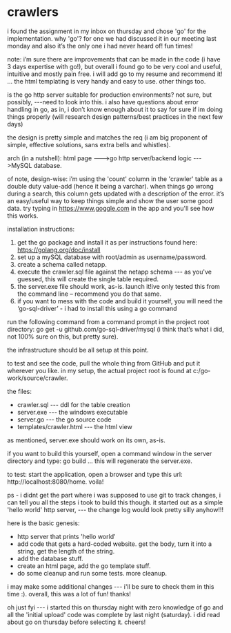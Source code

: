 # crawlers

i found the assignment in my inbox on thursday and chose 'go' for the implementation. why 'go'? for one we had discussed it in our meeting last monday and also it’s the only one i had never heard of! fun times!

note: i’m sure there are improvements that can be made in the code (i have 3 days expertise with go!), but overall i found go to be very cool and useful, intuitive and mostly pain free. i will add go to my resume and recommend it! ... the html templating is very handy and easy to use. other things too.

is the go http server suitable for production environments? not sure, but possibly, ---need to look into this. i also have questions about error handling in go, as in, i don’t know enough about it to say for sure if im doing things properly (will research design patterns/best practices in the next few days)

the design is pretty simple and matches the req (i am big proponent of simple, effective solutions, sans extra bells and whistles).

arch (in a nutshell): html page --->go http server/backend logic --->MySQL database.

of note, design-wise: i’m using the 'count' column in the 'crawler' table as a double duty value-add (hence it being a varchar). when things go wrong during a search, this column gets updated with a description of the error. it’s an easy/useful way to keep things simple and show the user some good data. try typing in https://www.goggle.com in the app and you'll see how this works.

installation instructions:
1.	get the go package and install it as per instructions found here: https://golang.org/doc/install
2.	set up a mySQL database with root/admin as username/password.
3.	create a schema called netapp.
4.	execute the crawler.sql file against the netapp schema --- as you've guessed, this will create the single table required.
5.	the server.exe file should work, as-is. launch it!ive only tested this from the command line – recommend you do that same.
6.	if you want to mess with the code and build it yourself, you will need the ‘go-sql-driver’ - i had to install this using a go command

run the following command from a command prompt in the project root directory: 
    go get -u github.com/go-sql-driver/mysql 
(i think that’s what i did, not 100% sure on this, but pretty sure).

the infrastructure should be all setup at this point.

to test and see the code, pull the whole thing from GitHub and put it wherever you like. in my setup, the actual project root is found at c:/go-work/source/crawler.

the files:
- crawler.sql --- ddl for the table creation
- server.exe --- the windows executable
- server.go --- the go source code
- templates/crawler.html --- the html view

as mentioned, server.exe should work on its own, as-is.

if you want to build this yourself, open a command window in the server directory and type: go build ... this will regenerate the server.exe.

to test: start the application, open a browser and type this url: http://localhost:8080/home. voila!

ps - i didnt get the part where i was supposed to use git to track changes, i can tell you all the steps i took to build this though. it started out as a simple 'hello world' http server, --- the change log would look pretty silly anyhow!!!

here is the basic genesis:
- http server that prints 'hello world'
- add code that gets a hard-coded website. get the body, turn it into a string, get the length of the string.
- add the database stuff.
- create an html page, add the go template stuff.
- do some cleanup and run some tests. more cleanup.

i may make some additional changes --- i'll be sure to check them in this time :). overall, this was a lot of fun! thanks!

oh just fyi --- i started this on thursday night with zero knowledge of go and all the 'initial upload' code was complete by last night (saturday). i did read about go on thursday before selecting it. cheers!
